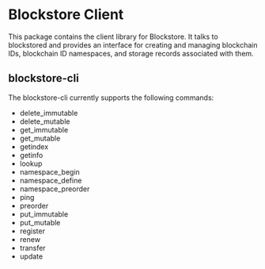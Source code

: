 Blockstore Client
=================

This package contains the client library for Blockstore.  It talks to blockstored and provides an interface for creating and managing blockchain IDs, blockchain ID namespaces, and storage records associated with them.

## blockstore-cli

The blockstore-cli currently supports the following commands:

* delete_immutable
* delete_mutable
* get_immutable
* get_mutable
* getindex
* getinfo
* lookup
* namespace_begin
* namespace_define
* namespace_preorder
* ping
* preorder
* put_immutable
* put_mutable
* register
* renew
* transfer
* update


